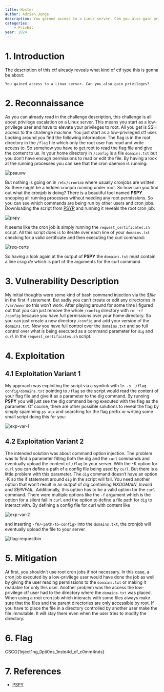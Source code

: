 ```yaml
---
title: Hoster
author: Adrian Junge
description: You gained access to a Linux server. Can you also gain privileges?
categories:
    - PrivEsc
year: 2024
---
```


# 1. Introduction<a name="heading-1 introduction"></a>
The description of this ctf already reveals what kind of ctf type this is gonna be about:

```
You gained access to a Linux server. Can you also gain privileges?
```

# 2. Reconnaissance<a name="heading-2 reconnaissance"></a>
As you can already read in the challenge description, this challenge is all about privilege escalation on a Linux server.
This means you start as a low-privilege user and have to elevate your privileges to root.
All you get is SSH access to the challenge machine.
You just start as a low-privileged ctf user.
Looking around you find the following information:
The flag is in the root directory in the `/flag` file which only the root user has read and write access to.
So somehow you have to get root to read the flag file and give the content to us.
In your home directory in `/config` is a file `domains.txt` but you don’t have enough permissions to read or edit the file.
By having a look at the running processes you can see that the cron daemon is running:

![psauxw](ctf/writeups/cscg/hoster/psauxw.png "psauxw")

But nothing is going on in `/etc/crontab` where usually cronjobs are written.
So there might be a hidden cronjob running under root.
So how can you find out what the cronjob is doing?
There is a beautiful tool named **PSPY** snooping all running processes without needing any root permissions.
So you can see which commands are being run by other users and cron jobs.
Downloading the script from [PSYP](https://github.com/DominicBreuker/pspy) and running it reveals the root cron job:

![pspy](ctf/writeups/cscg/hoster/pspy.png "pspy")

It seems like the cron job is simply running the `request_certificates.sh` script.
All this script does is to iterate over each line of your `domains.txt` checking for a valid certificate and then executing the curl command:

![req-certs](ctf/writeups/cscg/hoster/req_certs.png "req-certs")

So having a look again at the output of **PSPY** the `domains.txt` must contain a line *cscg.de* which is part of the arguments for the curl command.


# 3. Vulnerability Description<a name="heading-3 vulnerability description"></a>
My initial thoughts were some kind of bash command injection via the *$file* in the first if statement.
But sadly you can’t create or edit any directories in `/var/www/` so this won’t work.
After playing around for some time I figured out that you can just remove the whole `/config` directory with `rm -rf /config` because you have full permissions over your home directory.
So you can just create a new directory `/config` and add your version of the `domains.txt`.
Now you have full control over the `domains.txt` and so full control over what is being executed as a command parameter for `dig` and `curl` in the `request_certificates.sh` script.


# 4. Exploitation<a name="heading-4.1 exploitation"></a>
## 4.1 Exploitation Variant 1<a name="heading-4.1 exploitation variant 1"></a>
My approach was exploiting the script via a symlink with `ln -s  /flag config/domains.txt` pointing to `/flag` so the script would read the content of your flag file and give it as a parameter to the dig command.
By running **PSPY** you will just see the dig command being executed with the flag as the parameter.
Of course, there are other possible solutions to reveal the flag by simply spamming `ps aux` and searching for the flag prefix or writing some small script doing this for you:

![exp-var-1](ctf/writeups/cscg/hoster/exp_var_1.png "exp-var-1")

## 4.2 Exploitation Variant 2<a name="heading-4.2 exploitation variant 2"></a>
The intended solution was about command option injection.
The problem was to find a parameter fitting both the dig and the `curl` commands and eventually upload the content of `/flag` to your server.
With the -K option for `curl` you can define a path of a config file being used by `curl`.
But there is a little problem with this parameter.
The `dig` command doesn’t have an option -K so the if statement around `dig` in the script will fail.
You need another option that won’t result in an output of dig containing *NXDOMAIN*, *Invalid* and *SERVFAIL*.
Additionally, this option has to be a valid option for the `curl` command.
There were multiple options like the `-f` argument which is the option for a silent fail in `curl` and the option to define a file path for `dig` to interact with.
By defining a config file for curl with content like

![exp-var-2](ctf/writeups/cscg/hoster/exp_var_2.png "exp-var-2")

and inserting `-fK/<path-to-config>` into the `domains.txt`, the cronjob will eventually upload the file to your server

![flag-requestbin](ctf/writeups/cscg/hoster/flag_requestbin.png "flag-requestbin")


# 5. Mitigation<a name="heading-5 exploitation"></a>
At first, you shouldn’t use root cron jobs if not necessary.
In this case, a cron job executed by a low-privilege user would have done the job as well by giving the user reading permissions to the `domains.txt` or making it readable for only this user.
Another problem was the access the low-privilege ctf user had to the directory where the `domains.txt` was placed.
When using a root cron job which interacts with some files always make sure that the files and the parent directories are only accessible by root.
If you have to place the file in a directory controlled by another user make the file immutable.
It will stay there even when the user tries to modify the directory.

# 6. Flag<a name="heading-6 flag"></a>
CSCG{1nject1ng\_0pti0ns\_1nste4d\_of\_c0mm4nds}


# 7. References<a name="heading-7 references"></a>
- [PSPY](https://github.com/DominicBreuker/pspy)
